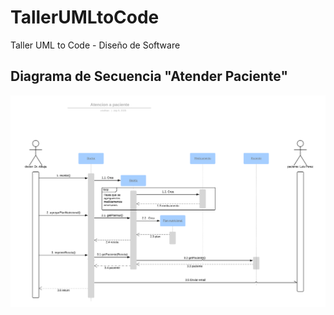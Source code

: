 # TallerUMLtoCode
Taller UML to Code - Diseño de Software

## Diagrama de Secuencia "Atender Paciente"
![Diagrama de Secuencia de "Atender Paciente"](/Diagrama%20de%20secuencia%202.png)
